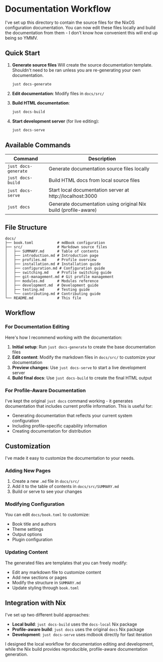 # Documentation Workflow

I've set up this directory to contain the source files for the NixOS configuration documentation. You can now edit these files locally and build the documentation from them - I don't know how convenient this will end up being so YMMV.

## Quick Start

1. **Generate source files** Will create the source documentation template. Shouldn't need to be ran unless you are re-generating your own documentation.

   ```bash
   just docs-generate
   ```

2. **Edit documentation**: Modify files in `docs/src/` 

3. **Build HTML documentation**:

   ```bash
   just docs-build
   ```

4. **Start development server** (for live editing):
   ```bash
   just docs-serve
   ```

## Available Commands

| Command              | Description                                                     |
| -------------------- | --------------------------------------------------------------- |
| `just docs-generate` | Generate documentation source files locally                     |
| `just docs-build`    | Build HTML docs from local source files                         |
| `just docs-serve`    | Start local documentation server at http://localhost:3000       |
| `just docs`          | Generate documentation using original Nix build (profile-aware) |

## File Structure

```
docs/
├── book.toml           # mdBook configuration
├── src/                # Markdown source files
│   ├── SUMMARY.md      # Table of contents
│   ├── introduction.md # Introduction page
│   ├── profiles.md     # Profile overview
│   ├── installation.md # Installation guide
│   ├── configuration.md # Configuration guide
│   ├── switching.md    # Profile switching guide
│   ├── git-management.md # Git profile management
│   ├── modules.md      # Modules reference
│   ├── development.md  # Development guide
│   ├── testing.md      # Testing guide
│   └── contributing.md # Contributing guide
└── README.md           # This file
```

## Workflow

### For Documentation Editing

Here's how I recommend working with the documentation:

1. **Initial setup**: Run `just docs-generate` to create the base documentation files
2. **Edit content**: Modify the markdown files in `docs/src/` to customize your documentation
3. **Preview changes**: Use `just docs-serve` to start a live development server
4. **Build final docs**: Use `just docs-build` to create the final HTML output

### For Profile-Aware Documentation

I've kept the original `just docs` command working - it generates documentation that includes current profile information. This is useful for:

- Generating documentation that reflects your current system configuration
- Including profile-specific capability information
- Creating documentation for distribution

## Customization

I've made it easy to customize the documentation to your needs.

### Adding New Pages

1. Create a new `.md` file in `docs/src/`
2. Add it to the table of contents in `docs/src/SUMMARY.md`
3. Build or serve to see your changes

### Modifying Configuration

You can edit `docs/book.toml` to customize:

- Book title and authors
- Theme settings
- Output options
- Plugin configuration

### Updating Content

The generated files are templates that you can freely modify:

- Edit any markdown file to customize content
- Add new sections or pages
- Modify the structure in `SUMMARY.md`
- Update styling through `book.toml`

## Integration with Nix

I've set up two different build approaches:

- **Local build**: `just docs-build` uses the `docs-local` Nix package
- **Profile-aware build**: `just docs` uses the original `docs` Nix package
- **Development**: `just docs-serve` uses mdbook directly for fast iteration

I designed the local workflow for documentation editing and development, while the Nix build provides reproducible, profile-aware documentation generation.
